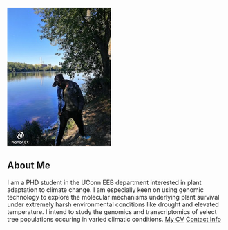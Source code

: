 ![Image of Amee](images/headshot.jpg "Welcome to amee-genome, the webpage that describes my research in the exciting field of genomics science")
## About Me
I am a PHD student in the UConn EEB department interested in plant adaptation to climate change. I am especially keen on using genomic technology to explore the molecular mechanisms underlying plant survival under extremely harsh environmental conditions like drought and elevated temperature. I intend to study the genomics and transcriptomics of select tree populations occuring in varied climatic conditions. 
[My CV](PDFs/cv.pdf)
[Contact Info](contact-info.html) 

